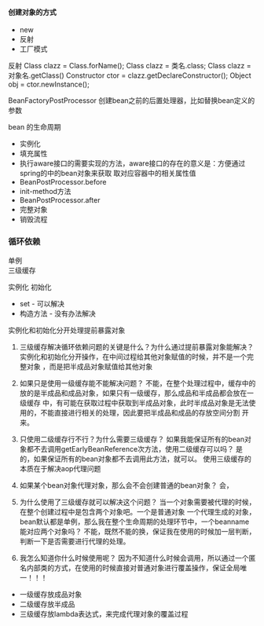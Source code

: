 #### 创建对象的方式
+ new
+ 反射
+ 工厂模式


反射
Class clazz = Class.forName();
Class clazz = 类名.class;
Class clazz = 对象名.getClass()
Constructor ctor = clazz.getDeclareConstructor();
Object obj = ctor.newInstance();


BeanFactoryPostProcessor
创建bean之前的后置处理器，比如替换bean定义的参数



bean 的生命周期

- 实例化
- 填充属性
- 执行aware接口的需要实现的方法，aware接口的存在的意义是：方便通过spring的中的bean对象来获取
取对应容器中的相关属性值
- BeanPostProcessor.before
- init-method方法
- BeanPostProcessor.after
- 完整对象
- 销毁流程


### 循环依赖

单例  
三级缓存


实例化
初始化  
- set - 可以解决
- 构造方法 - 没有办法解决

实例化和初始化分开处理提前暴露对象

1. 三级缓存解决循环依赖问题的关键是什么？为什么通过提前暴露对象能解决？
实例化和初始化分开操作，在中间过程给其他对象赋值的时候，并不是一个完整对象
，而是把半成品对象赋值给其他对象

2. 如果只是使用一级缓存能不能解决问题？
不能，在整个处理过程中，缓存中的放的是半成品和成品对象，如果只有一级缓存，那么成品和半成品都会放在一级缓存
中，有可能在获取过程中获取到半成品对象，此时半成品对象是无法使用的，不能直接进行相关的处理，因此要把半成品和成品的存放空间分割
开来。

3. 只使用二级缓存行不行？为什么需要三级缓存？
如果我能保证所有的bean对象都不去调用getEarlyBeanReference次方法，使用二级缓存可以吗？
是的，如果保证所有的bean对象都不去调用此方法，就可以。
使用三级缓存的本质在于解决aop代理问题

4. 如果某个bean对象代理对象，那么会不会创建普通的bean对象？
会，

5. 为什么使用了三级缓存就可以解决这个问题？
当一个对象需要被代理的时候，在整个创建过程中是包含两个对象吧。一个是普通对象
一个代理生成的对象，bean默认都是单例，那么我在整个生命周期的处理环节中，一个beanname能对应两个对象吗？
不能，既然不能的换，保证我在使用的时候加一层判断，判断一下是否需要进行代理的处理。

6. 我怎么知道你什么时候使用呢？
因为不知道什么时候会调用，所以通过一个匿名内部类的方式，在使用的时候直接对普通对象进行覆盖操作，保证全局唯一！！！


- 一级缓存放成品对象
- 二级缓存放半成品
- 三级缓存放lambda表达式，来完成代理对象的覆盖过程




